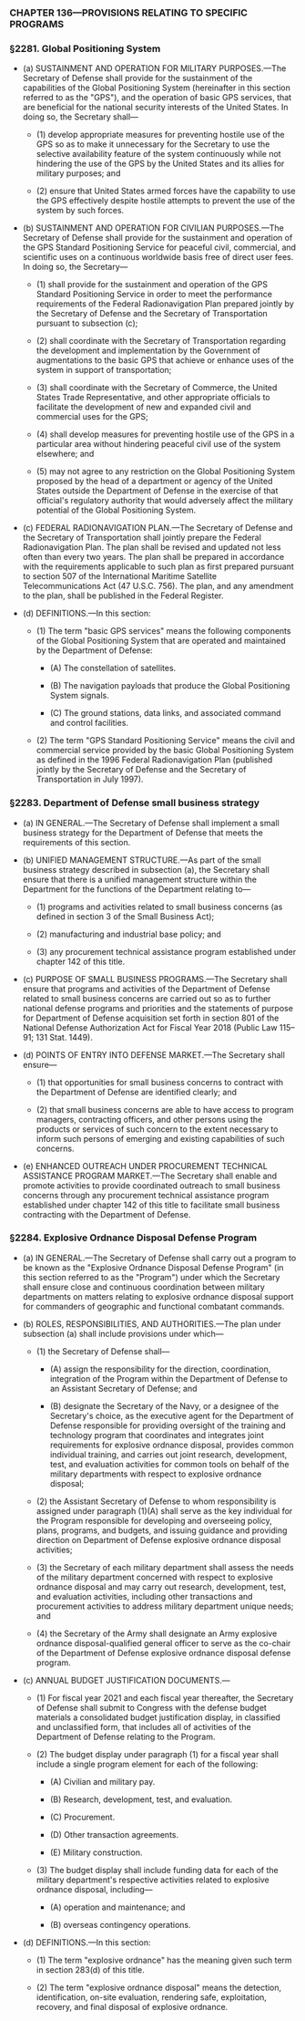 ### **CHAPTER 136—PROVISIONS RELATING TO SPECIFIC PROGRAMS**

### §2281. Global Positioning System
* (a) SUSTAINMENT AND OPERATION FOR MILITARY PURPOSES.—The Secretary of Defense shall provide for the sustainment of the capabilities of the Global Positioning System (hereinafter in this section referred to as the "GPS"), and the operation of basic GPS services, that are beneficial for the national security interests of the United States. In doing so, the Secretary shall—

  * (1) develop appropriate measures for preventing hostile use of the GPS so as to make it unnecessary for the Secretary to use the selective availability feature of the system continuously while not hindering the use of the GPS by the United States and its allies for military purposes; and

  * (2) ensure that United States armed forces have the capability to use the GPS effectively despite hostile attempts to prevent the use of the system by such forces.


* (b) SUSTAINMENT AND OPERATION FOR CIVILIAN PURPOSES.—The Secretary of Defense shall provide for the sustainment and operation of the GPS Standard Positioning Service for peaceful civil, commercial, and scientific uses on a continuous worldwide basis free of direct user fees. In doing so, the Secretary—

  * (1) shall provide for the sustainment and operation of the GPS Standard Positioning Service in order to meet the performance requirements of the Federal Radionavigation Plan prepared jointly by the Secretary of Defense and the Secretary of Transportation pursuant to subsection (c);

  * (2) shall coordinate with the Secretary of Transportation regarding the development and implementation by the Government of augmentations to the basic GPS that achieve or enhance uses of the system in support of transportation;

  * (3) shall coordinate with the Secretary of Commerce, the United States Trade Representative, and other appropriate officials to facilitate the development of new and expanded civil and commercial uses for the GPS;

  * (4) shall develop measures for preventing hostile use of the GPS in a particular area without hindering peaceful civil use of the system elsewhere; and

  * (5) may not agree to any restriction on the Global Positioning System proposed by the head of a department or agency of the United States outside the Department of Defense in the exercise of that official's regulatory authority that would adversely affect the military potential of the Global Positioning System.


* (c) FEDERAL RADIONAVIGATION PLAN.—The Secretary of Defense and the Secretary of Transportation shall jointly prepare the Federal Radionavigation Plan. The plan shall be revised and updated not less often than every two years. The plan shall be prepared in accordance with the requirements applicable to such plan as first prepared pursuant to section 507 of the International Maritime Satellite Telecommunications Act (47 U.S.C. 756). The plan, and any amendment to the plan, shall be published in the Federal Register.

* (d) DEFINITIONS.—In this section:

  * (1) The term "basic GPS services" means the following components of the Global Positioning System that are operated and maintained by the Department of Defense:

    * (A) The constellation of satellites.

    * (B) The navigation payloads that produce the Global Positioning System signals.

    * (C) The ground stations, data links, and associated command and control facilities.


  * (2) The term "GPS Standard Positioning Service" means the civil and commercial service provided by the basic Global Positioning System as defined in the 1996 Federal Radionavigation Plan (published jointly by the Secretary of Defense and the Secretary of Transportation in July 1997).

### §2283. Department of Defense small business strategy
* (a) IN GENERAL.—The Secretary of Defense shall implement a small business strategy for the Department of Defense that meets the requirements of this section.

* (b) UNIFIED MANAGEMENT STRUCTURE.—As part of the small business strategy described in subsection (a), the Secretary shall ensure that there is a unified management structure within the Department for the functions of the Department relating to—

  * (1) programs and activities related to small business concerns (as defined in section 3 of the Small Business Act);

  * (2) manufacturing and industrial base policy; and

  * (3) any procurement technical assistance program established under chapter 142 of this title.


* (c) PURPOSE OF SMALL BUSINESS PROGRAMS.—The Secretary shall ensure that programs and activities of the Department of Defense related to small business concerns are carried out so as to further national defense programs and priorities and the statements of purpose for Department of Defense acquisition set forth in section 801 of the National Defense Authorization Act for Fiscal Year 2018 (Public Law 115–91; 131 Stat. 1449).

* (d) POINTS OF ENTRY INTO DEFENSE MARKET.—The Secretary shall ensure—

  * (1) that opportunities for small business concerns to contract with the Department of Defense are identified clearly; and

  * (2) that small business concerns are able to have access to program managers, contracting officers, and other persons using the products or services of such concern to the extent necessary to inform such persons of emerging and existing capabilities of such concerns.


* (e) ENHANCED OUTREACH UNDER PROCUREMENT TECHNICAL ASSISTANCE PROGRAM MARKET.—The Secretary shall enable and promote activities to provide coordinated outreach to small business concerns through any procurement technical assistance program established under chapter 142 of this title to facilitate small business contracting with the Department of Defense.

### §2284. Explosive Ordnance Disposal Defense Program
* (a) IN GENERAL.—The Secretary of Defense shall carry out a program to be known as the "Explosive Ordnance Disposal Defense Program" (in this section referred to as the "Program") under which the Secretary shall ensure close and continuous coordination between military departments on matters relating to explosive ordnance disposal support for commanders of geographic and functional combatant commands.

* (b) ROLES, RESPONSIBILITIES, AND AUTHORITIES.—The plan under subsection (a) shall include provisions under which—

  * (1) the Secretary of Defense shall—

    * (A) assign the responsibility for the direction, coordination, integration of the Program within the Department of Defense to an Assistant Secretary of Defense; and

    * (B) designate the Secretary of the Navy, or a designee of the Secretary's choice, as the executive agent for the Department of Defense responsible for providing oversight of the training and technology program that coordinates and integrates joint requirements for explosive ordnance disposal, provides common individual training, and carries out joint research, development, test, and evaluation activities for common tools on behalf of the military departments with respect to explosive ordnance disposal;


  * (2) the Assistant Secretary of Defense to whom responsibility is assigned under paragraph (1)(A) shall serve as the key individual for the Program responsible for developing and overseeing policy, plans, programs, and budgets, and issuing guidance and providing direction on Department of Defense explosive ordnance disposal activities;

  * (3) the Secretary of each military department shall assess the needs of the military department concerned with respect to explosive ordnance disposal and may carry out research, development, test, and evaluation activities, including other transactions and procurement activities to address military department unique needs; and

  * (4) the Secretary of the Army shall designate an Army explosive ordnance disposal-qualified general officer to serve as the co-chair of the Department of Defense explosive ordnance disposal defense program.


* (c) ANNUAL BUDGET JUSTIFICATION DOCUMENTS.—

  * (1) For fiscal year 2021 and each fiscal year thereafter, the Secretary of Defense shall submit to Congress with the defense budget materials a consolidated budget justification display, in classified and unclassified form, that includes all of activities of the Department of Defense relating to the Program.

  * (2) The budget display under paragraph (1) for a fiscal year shall include a single program element for each of the following:

    * (A) Civilian and military pay.

    * (B) Research, development, test, and evaluation.

    * (C) Procurement.

    * (D) Other transaction agreements.

    * (E) Military construction.


  * (3) The budget display shall include funding data for each of the military department's respective activities related to explosive ordnance disposal, including—

    * (A) operation and maintenance; and

    * (B) overseas contingency operations.


* (d) DEFINITIONS.—In this section:

  * (1) The term "explosive ordnance" has the meaning given such term in section 283(d) of this title.

  * (2) The term "explosive ordnance disposal" means the detection, identification, on-site evaluation, rendering safe, exploitation, recovery, and final disposal of explosive ordnance.